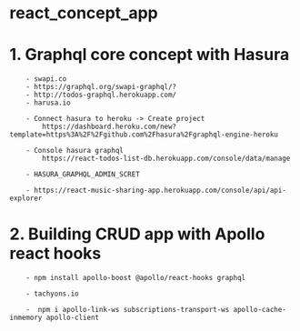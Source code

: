 # react_concept_app

#   1. Graphql core concept with Hasura
        - swapi.co
        - https://graphql.org/swapi-graphql/?
        - http://todos-graphql.herokuapp.com/
        - harusa.io        
        
        - Connect hasura to heroku -> Create project
            https://dashboard.heroku.com/new?template=https%3A%2F%2Fgithub.com%2Fhasura%2Fgraphql-engine-heroku

        - Console hasura graphql
            https://react-todos-list-db.herokuapp.com/console/data/manage

        - HASURA_GRAPHQL_ADMIN_SCRET

        - https://react-music-sharing-app.herokuapp.com/console/api/api-explorer
#   2. Building CRUD app with Apollo react hooks
        - npm install apollo-boost @apollo/react-hooks graphql

        - tachyons.io

        -  npm i apollo-link-ws subscriptions-transport-ws apollo-cache-inmemory apollo-client